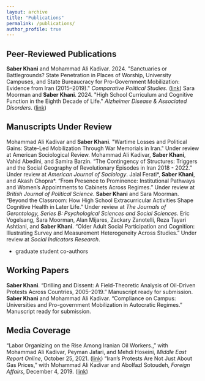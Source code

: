 ```yaml
---
layout: archive
title: "Publications"
permalink: /publications/
author_profile: true
---
```


## Peer-Reviewed Publications

**Saber Khani** and Mohammad Ali Kadivar. 2024. "Sanctuaries or Battlegrounds? State Penetration in Places of Worship, University Campuses, and State Bureaucracy for Pro-Government Mobilization: Evidence from Iran (2015–2019)." _Comparative Political Studies_. ([link](https://doi.org/10.1177/00104140231194914))
Sara Moorman and **Saber Khani**. 2024. "High School Curriculum and Cognitive Function in the Eighth Decade of Life." _Alzheimer Disease & Associated Disorders_. ([link](https://pubmed.ncbi.nlm.nih.gov/39113207/))


## Manuscripts Under Review

Mohammad Ali Kadivar and **Saber Khani**. "Wartime Losses and Political Gains: State-Led Mobilization Through War Memorials in Iran." Under review at American Sociological Review.
Mohammad Ali Kadivar, **Saber Khani**, Vahid Abedini, and Samira Barzin. “The Contingency of Structures: Triggers and the Social Geography of Revolutionary Episodes in Iran 2018 - 2022.” Under review at _American Journal of Sociology_.
Jalal Ferati*, **Saber Khani**, and Akash Chopra*. “From Presence to Prominence: Institutional Pathways and Women’s Appointments to Cabinets Across Regimes.” Under review at _British Journal of Political Science_.
**Saber Khani** and Sara Moorman. “Beyond the Classroom: How High School Extracurricular Activities Shape Cognitive Health in Later Life.” Under review at _The Journals of Gerontology, Series B: Psychological Sciences and Social Sciences_.
Eric Vogelsang, Sara Moorman, Alan Mijares, Zackary Zanotelli, Reza Tayari Ashtiani, and **Saber Khani**. “Older Adult Social Participation and Cognition: Illustrating Survey and Measurement Heterogeneity Across Studies.” Under review at _Social Indicators Research_.

* graduate student co-authors

## Working Papers

**Saber Khani**. “Drilling and Dissent: A Field-Theoretic Analysis of Oil-Driven Protests Across Countries, 2005–2019.” Manuscript ready for submission.
**Saber Khani** and Mohammad Ali Kadivar. “Compliance on Campus: Universities and Pro-government Mobilization in Autocratic Regimes.” Manuscript ready for submission.

## Media Coverage

“Labor Organizing on the Rise Among Iranian Oil Workers.,” with Mohammad Ali Kadivar, Peyman Jafari, and Mehdi Hoseini, _Middle East Report Online_, October 25, 2021. ([link](https://merip.org/2021/08/labor-organizing-on-the-rise-among-iranian-oil-workers/))
“Iran’s Protests Are Not Just About Gas Prices,” with Mohammad Ali Kadivar and Abolfazl Sotoudeh, _Foreign Affairs_, December 4, 2019. ([link](https://www.foreignaffairs.com/articles/iran/2019-12-04/irans-protests-are-not-just-about-gas-prices))

